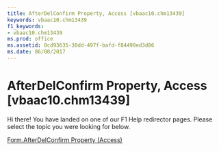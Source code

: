 ```yaml
---
title: AfterDelConfirm Property, Access [vbaac10.chm13439]
keywords: vbaac10.chm13439
f1_keywords:
- vbaac10.chm13439
ms.prod: office
ms.assetid: 0cd93635-30dd-497f-bafd-f84490ed3d86
ms.date: 06/08/2017
---
```



# AfterDelConfirm Property, Access [vbaac10.chm13439]

Hi there! You have landed on one of our F1 Help redirector pages. Please select the topic you were looking for below.

[Form.AfterDelConfirm Property (Access)](http://msdn.microsoft.com/library/fcc1585b-ddb9-7b39-aa21-07de0e50ac00%28Office.15%29.aspx)


